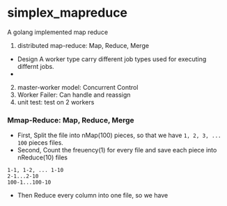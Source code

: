 # simplex_mapreduce
A golang implemented map reduce

1. distributed map-reduce: Map, Reduce, Merge
 - Design A worker type carry different job types used for executing differnt jobs.
 -
2. master-worker model: Concurrent Control
3. Worker Failer: Can handle and reassign
4. unit test: test on 2 workers

### Mmap-Reduce: Map, Reduce, Merge

- First, Split the file into nMap(100) pieces, so that we have `1, 2, 3, ... 100` pieces files.
- Second, Count the freuency(1) for every file and save each piece into nReduce(10) files
```
1-1, 1-2, ... 1-10
2-1...2-10
100-1...100-10
```
- Then Reduce every column into one file, so we have
